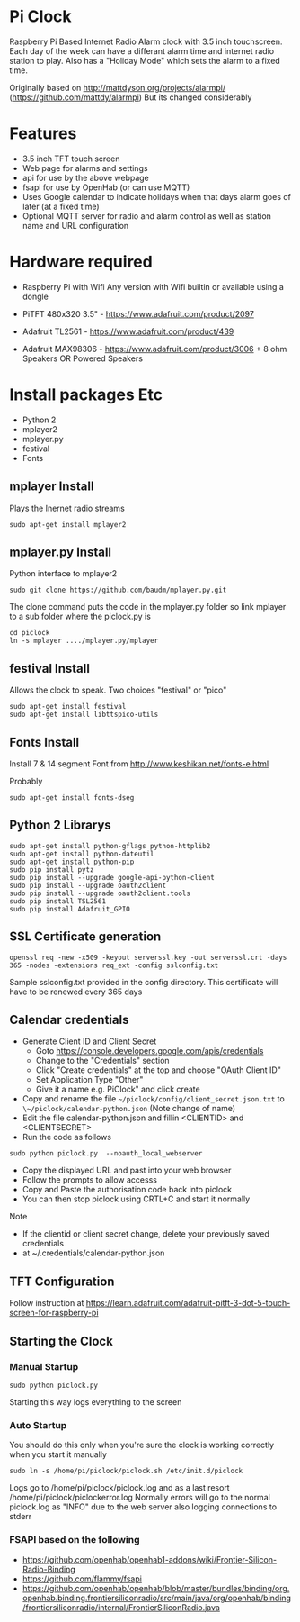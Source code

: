 # Pi Clock

Raspberry Pi Based Internet Radio Alarm clock with 3.5 inch touchscreen. Each day of the week can have a differant alarm time and internet radio station to play.
 Also has a "Holiday Mode" which sets the alarm to a fixed time.

 Originally based on http://mattdyson.org/projects/alarmpi/ (https://github.com/mattdy/alarmpi) But its changed considerably

# Features

- 3.5 inch TFT touch screen
- Web page for alarms and settings
- api for use by the above webpage
- fsapi for use by OpenHab (or can use MQTT)
- Uses Google calendar to indicate holidays when that days alarm goes of later (at a fixed time)
- Optional MQTT server for radio and alarm control as well as station name and URL configuration

# Hardware required

- Raspberry Pi with Wifi
 Any version with Wifi builtin or available using a dongle

- PiTFT 480x320 3.5" - https://www.adafruit.com/product/2097

- Adafruit TL2561 - https://www.adafruit.com/product/439

- Adafruit MAX98306 - https://www.adafruit.com/product/3006 + 8 ohm Speakers
 OR
 Powered Speakers

# Install packages Etc

- Python 2
- mplayer2
- mplayer.py
- festival
- Fonts

## mplayer Install
Plays the Inernet radio streams
```
sudo apt-get install mplayer2
```

## mplayer.py Install
Python interface to mplayer2
```
sudo git clone https://github.com/baudm/mplayer.py.git
```
The clone command puts the code in the mplayer.py folder so link mplayer to a sub folder where the piclock.py is
~~~
cd piclock
ln -s mplayer ..../mplayer.py/mplayer
~~~

## festival Install
Allows the clock to speak. Two choices "festival" or "pico"
~~~
sudo apt-get install festival
sudo apt-get install libttspico-utils
~~~

## Fonts Install
Install 7 & 14 segment Font from http://www.keshikan.net/fonts-e.html

Probably
~~~
sudo apt-get install fonts-dseg
~~~

## Python 2 Librarys
~~~
sudo apt-get install python-gflags python-httplib2
sudo apt-get install python-dateutil
sudo apt-get install python-pip
sudo pip install pytz
sudo pip install --upgrade google-api-python-client
sudo pip install --upgrade oauth2client
sudo pip install --upgrade oauth2client.tools
sudo pip install TSL2561
sudo pip install Adafruit_GPIO
~~~

## SSL Certificate generation
~~~
openssl req -new -x509 -keyout serverssl.key -out serverssl.crt -days 365 -nodes -extensions req_ext -config sslconfig.txt
~~~

  Sample sslconfig.txt provided in the config directory. This certificate will have to be renewed every 365 days

## Calendar credentials

- Generate Client ID and Client Secret
  - Goto https://console.developers.google.com/apis/credentials
  - Change to the "Credentials" section
  - Click "Create credentials" at the top and choose "OAuth Client ID"
  - Set Application Type "Other"
  - Give it a name e.g. PiClock" and click create
- Copy and rename the file `~/piclock/config/client_secret.json.txt` to `\~/piclock/calendar-python.json` (Note change of name)
- Edit the file calendar-python.json and fillin &lt;CLIENTID&gt; and &lt;CLIENTSECRET&gt;
- Run the code as follows
~~~
sudo python piclock.py  --noauth_local_webserver
~~~
- Copy the displayed URL and past into your web browser
- Follow the prompts to allow accesss
- Copy and Paste the authorisation code back into piclock
- You can then stop piclock using CRTL+C and start it normally

Note
- If the clientid or client secret change, delete your previously saved credentials
- at ~/.credentials/calendar-python.json

## TFT Configuration

Follow instruction at https://learn.adafruit.com/adafruit-pitft-3-dot-5-touch-screen-for-raspberry-pi

## Starting the Clock
### Manual Startup
```
sudo python piclock.py
```
Starting this way logs everything to the screen

### Auto Startup
You should do this only when you're sure the clock is working correctly when you start it manually

```
sudo ln -s /home/pi/piclock/piclock.sh /etc/init.d/piclock
```
Logs go to /home/pi/piclock/piclock.log and as a last resort /home/pi/piclock/piclockerror.log
Normally errors will go to the normal piclock.log as "INFO" due to the web server also logging connections to stderr

### FSAPI based on the following
- https://github.com/openhab/openhab1-addons/wiki/Frontier-Silicon-Radio-Binding
- https://github.com/flammy/fsapi
- https://github.com/openhab/openhab/blob/master/bundles/binding/org.openhab.binding.frontiersiliconradio/src/main/java/org/openhab/binding/frontiersiliconradio/internal/FrontierSiliconRadio.java
